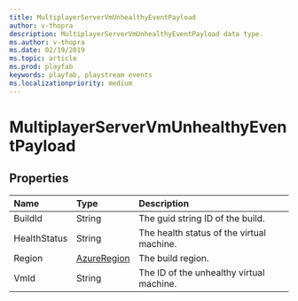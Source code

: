 ```yaml
---
title: MultiplayerServerVmUnhealthyEventPayload
author: v-thopra
description: MultiplayerServerVmUnhealthyEventPayload data type.
ms.author: v-thopra
ms.date: 02/19/2019
ms.topic: article
ms.prod: playfab
keywords: playfab, playstream events
ms.localizationpriority: medium
---
```


# MultiplayerServerVmUnhealthyEventPayload

## Properties

|Name|Type|Description|
| :--------------------|:-------------------|:----------------------|
|BuildId|String|The guid string ID of the build.|
|HealthStatus|String|The health status of the virtual machine.|
|Region|[AzureRegion](azureregion.md)|The build region.|
|VmId|String|The ID of the unhealthy virtual machine.|
